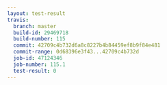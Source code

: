 ```yaml
---
layout: test-result
travis:
  branch: master
  build-id: 29469718
  build-number: 115
  commit: 42709c4b732d6a8c8227b4b84459ef8b9f84e481
  commit-range: 0d68396e3f43...42709c4b732d
  job-id: 47124346
  job-number: 115.1
  test-result: 0
---
```

